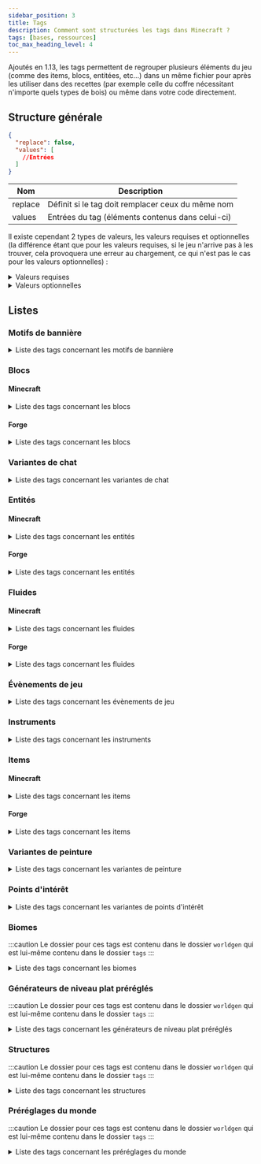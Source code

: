 ```yaml
---
sidebar_position: 3
title: Tags
description: Comment sont structurées les tags dans Minecraft ?
tags: [bases, ressources]
toc_max_heading_level: 4
---
```


Ajoutés en 1.13, les tags permettent de regrouper plusieurs éléments du jeu (comme des items, blocs, entitées, etc...) dans un même fichier pour après les utiliser dans des recettes (par exemple celle du coffre nécessitant n'importe quels types de bois) ou même dans votre code directement.

## Structure générale

```json
{
  "replace": false,
  "values": [
    //Entrées
  ]
}
```

| Nom     | Description                                       |
|---------|---------------------------------------------------|
| replace | Définit si le tag doit remplacer ceux du même nom |
| values  | Entrées du tag (éléments contenus dans celui-ci)  |

Il existe cependant 2 types de valeurs, les valeurs requises et optionnelles (la différence étant que pour les valeurs requises, si le jeu n'arrive pas à les trouver, cela provoquera une erreur au chargement, ce qui n'est pas le cas pour les valeurs optionnelles) :
<details>
  <summary>Valeurs requises</summary>

Celle-ci peuvent prendre 2 valeurs, soit un identifiant faisant référence à un élément du jeu, soit un identifiant faisant référence à un tag (précédé d'un `#`).

```json
"minecraft:diamond_block"
```

```json
"#minecraft:stone_bricks"
```
  
</details>

<details>
  <summary>Valeurs optionnelles</summary>

Celle-ci peuvent prendre 2 valeurs au niveau du champ `ìd`, soit un identifiant faisant référence à un élément du jeu, soit un identifiant faisant référence à un tag (précédé d'un `#`). Le champ `required` permet quant à lui de définir si l'entrée est requise ou non (dans le cas d'une entrée optionnelle il faudrat le définir sur `false`).

```json
{
  "id": "minecraft:diamond_block",
  "required": false
}
```

```json
{
  "id": "#minecraft:stone_bricks",
  "required": false
}
```

</details>

## Listes

### Motifs de bannière

<details>

<summary>Liste des tags concernant les motifs de bannière</summary>

| Identifiant            | Description                                                                  |
|------------------------|------------------------------------------------------------------------------|
| `pattern_item/creeper` | Liste des motifs qui peuvent être fabriqués en utilisant le motif de creeper |
| `pattern_item/flower`  | Liste des motifs qui peuvent être fabriqués en utilisant le motif de fleur   |
| `pattern_item/globe`   | Liste des motifs qui peuvent être fabriqués en utilisant le motif de globe   |
| `pattern_item/mojang`  | Liste des motifs qui peuvent être fabriqués en utilisant le motif de Mojang  |
| `pattern_item/piglin`  | Liste des motifs qui peuvent être fabriqués en utilisant le motif de Piglin  |
| `pattern_item/skull`   | Liste des motifs qui peuvent être fabriqués en utilisant le motif de crâne   |
| `no_item_required`     | Liste des motifs qui peuvent être fabriqués sans aucun item                  |

</details>

### Blocs

#### Minecraft

<details>
<summary>Liste des tags concernant les blocs</summary>

| Identifiant                                | Description                                                                                                                                                                   |
|--------------------------------------------|-------------------------------------------------------------------------------------------------------------------------------------------------------------------------------|
| `mineable/axe`                             | Liste des blocs pouvant être miné efficacement avec une hache                                                                                                                 |
| `mineable/hoe`                             | Liste des blocs pouvant être miné efficacement avec une houe                                                                                                                  |
| `mineable/pickaxe`                         | Liste des blocs pouvant être miné efficacement avec une pioche                                                                                                                |
| `mineable/shovel`                          | Liste des blocs pouvant être miné efficacement avec une pelle                                                                                                                 |
| `acacia_logs`                              | Liste des blocs qui sont des buches d'acacia                                                                                                                                  |
| `ancient_city_replaceable`                 | Liste des blocs remplaçables par les cités antiques                                                                                                                           |
| `animals_spawnable_on`                     | Liste des blocs sur lesquels les animaux peuvent apparaître                                                                                                                   |
| `anvil`                                    | Liste des blocs qui sont des enclumes                                                                                                                                         |
| `axolotls_spawnable_on`                    | Liste des blocs sur lesquels les axolotls peuvent apparaître                                                                                                                  |
| `azalea_grows_on`                          | Liste des blocs sur lesquels les arbres d'azalées peuvent pousser                                                                                                             |
| `azalea_root_replaceable`                  | Liste des blocs qui peuvent être remplacé par les racines des azalées                                                                                                         |
| `bamboo_plantable_on`                      | Liste des blocs où le bambou peut être planté                                                                                                                                 |
| `banners`                                  | Liste des blocs qui sont des bannières                                                                                                                                        |
| `base_stone_nether`                        | Liste des blocs qui peuvent être remplacés par des ressources (par exemple des minerais) de la dimension du Nether                                                            |
| `base_stone_overworld`                     | Liste des blocs qui peuvent être remplacés par des ressources (par exemple des minerais) du monde normal                                                                      |
| `beacon_base_blocks`                       | Liste des blocs qui peuvent activer une balise selon une structure prédéfinie                                                                                                 |
| `beds`                                     | Liste des blocs qui sont des lits                                                                                                                                             |
| `beehives`                                 | Liste des blocs qui sont des ruches                                                                                                                                           |
| `bee_growables`                            | Liste des blocs qui réagissent au pollen des abeilles pour pousser plus rapidement                                                                                            |
| `big_dripleaf_placeable`                   | Liste des blocs qui peuvent servir de base pour les grandes foliogoutte                                                                                                       |
| `birch_logs`                               | Liste des blocs qui sont des buches de bouleau                                                                                                                                |
| `buttons`                                  | Liste des blocs qui sont des boutons                                                                                                                                          |
| `campfires`                                | Liste des blocs qui sont des feux de camp                                                                                                                                     |
| `candles`                                  | Liste des blocs qui sont des bougies                                                                                                                                          |
| `candle_cakes`                             | Liste des blocs qui sont des gâteaux avec une bougie                                                                                                                          |
| `cauldrons`                                | Liste des blocs qui sont des chaudrons                                                                                                                                        |
| `cave_vines`                               | Liste des blocs qui sont des lianes des cavernes                                                                                                                              |
| `climbable`                                | Liste des blocs qui sont escaladables                                                                                                                                         |
| `coal_ores`                                | Liste des blocs qui sont des minerais de charbon                                                                                                                              |
| `completes_find_tree_tutorial`             | Liste des blocs qui, quand ils sont cassés, permettent de compléter le tutoriel `find_tree`                                                                                   |
| `convertable_to_mud`                       | Liste des blocs qui peuvent être convertis en boue                                                                                                                            |
| `copper_ores`                              | Liste des blocs qui sont des minerais de cuivre                                                                                                                               |
| `corals`                                   | Liste des blocs qui sont des coraux (en général)                                                                                                                              |
| `coral_blocks`                             | Liste des blocs qui sont des coraux (blocs)                                                                                                                                   |
| `coral_plants`                             | Liste des blocs qui sont des coraux (plantes)                                                                                                                                 |
| `crimson_stems`                            | Liste des blocs qui sont des tiges carmins                                                                                                                                    |
| `crops`                                    | Liste des blocs qui sont des cultures                                                                                                                                         |
| `crystal_sound_blocks`                     | Liste des blocs qui émettent le son "amethyst block chime" de manière répétée pendant un court laps de temps après avoir été piétinés  ( le volume diminuant progressivement) |
| `dampens_vibrations`                       | Liste des blocs absorbant les vibrations qui le touchent                                                                                                                      |
| `dark_oak_logs`                            | Liste des blocs qui sont des buches de bois sombre                                                                                                                            |
| `dead_bush_may_place_on`                   | Liste des blocs sur lesquelles les arbustes morts peuvent pousser                                                                                                             |
| `deepslate_ore_replaceables`               | Liste des blocs pouvant être remplacés par des minerais des profondeurs                                                                                                       |
| `diamond_ores`                             | Liste des blocs qui sont des minerais de diamant                                                                                                                              |
| `dirt`                                     | Liste des blocs qui sont de la terre                                                                                                                                          |
| `doors`                                    | Liste des blocs qui sont des portes                                                                                                                                           |
| `dragon_immune`                            | Liste des blocs qui sont immunisés contre le dragon                                                                                                                           |
| `dragon_transparent`                       | Liste des blocs qui peuvent être traversés par le dragon sans les détruire                                                                                                    |
| `dripstone_replaceable_blocks`             | Liste des blocs pouvant être remplacés par des blocs de spéléothème                                                                                                           |
| `emerald_ores`                             | Liste des blocs qui sont des minerais d'émeraude                                                                                                                              |
| `enderman_holdable`                        | Liste des blocs pouvant être récupérés par des enderman                                                                                                                       |
| `fall_damage_resetting`                    | Liste des blocs qui réinitialisent les dégâts de chute d'un joueur                                                                                                            |
| `features_cannot_replace`                  | Liste des blocs ne peuvent pas être remplacés par des éléments générés                                                                                                        |
| `fences`                                   | Liste des blocs qui sont des barrières                                                                                                                                        |
| `fence_gates`                              | Liste des blocs qui sont des portillons                                                                                                                                       |
| `fire`                                     | Liste des blocs qui sont du feu                                                                                                                                               |
| `flowers`                                  | Liste des blocs qui sont des fleurs                                                                                                                                           |
| `flower_pots`                              | Liste des blocs qui sont des fleurs dans des pots                                                                                                                             |
| `foxes_spawnable_on`                       | Liste des blocs sur lesquels les loups peuvent apparaître                                                                                                                     |
| `frogs_spawnable_on`                       | Liste des blocs sur lesquels les grenouilles peuvent apparaître                                                                                                               |
| `frog_prefer_jump_to`                      | Liste des blocs sur lesquels les grenouilles préfèrent sauter                                                                                                                 |
| `geode_invalid_blocks`                     | Liste des blocs qui empêchent les géodes de se générer                                                                                                                        |
| `goats_spawnable_on`                       | Liste des blocs sur lesquels les chèvres peuvent apparaître                                                                                                                   |
| `gold_ores`                                | Liste des blocs qui sont des minerais d'or                                                                                                                                    |
| `guarded_by_piglins`                       | Liste des blocs qui rendent hostile les Piglin's quand ils sont cassés ou ouvert (pour ceux le pouvant)                                                                       |
| `hoglin_repellents`                        | Liste des blocs qui font fuir les hoglin's                                                                                                                                    |
| `ice`                                      | Liste des blocs qui sont de la glace                                                                                                                                          |
| `impermeable`                              | Liste des blocs qui ne laissent pas passer les fluides ou le miel                                                                                                             |
| `infiniburn_end`                           | Liste des blocs qui peuvent rester en feu éternellement dans la dimension de l'Ender                                                                                          |
| `infiniburn_nether`                        | Liste des blocs qui peuvent rester en feu éternellement dans la dimension du Nether                                                                                           |
| `infiniburn_overworld`                     | Liste des blocs qui peuvent rester en feu éternellement dans le monde normal                                                                                                  |
| `inside_step_sound_blocks`                 | Liste des blocs jouant le son de pas quand une entité marche à l'intérieur                                                                                                    |
| `iron_ores`                                | Liste des blocs qui sont des minerais de fer                                                                                                                                  |
| `jungle_logs`                              | Liste des blocs qui sont des buches de bois de la jungle                                                                                                                      |
| `lapis_ores`                               | Liste des blocs qui sont des minerais de lapis lazuli                                                                                                                         |
| `lava_pool_stone_cannot_replace`           | Liste des blocs qui ne peuvent pas être remplacé par la génération d'un lac de lave                                                                                           |
| `leaves`                                   | Liste des blocs qui sont des feuilles                                                                                                                                         |
| `logs`                                     | Liste des blocs qui sont des buches                                                                                                                                           |
| `logs_that_burn`                           | Liste des blocs de buche qui sont inflammables                                                                                                                                |
| `lush_ground_replaceable`                  | Liste des blocs qui seront remplacés par de la terre racineuse                                                                                                                |
| `mangrove_logs`                            | Liste des blocs qui sont des buches en palétuvier                                                                                                                             |
| `mangrove_logs_can_grow_through`           | Liste des blocs qui peuvent être traversés par le tronc d'un palétuvier quand il pousse                                                                                       |
| `mangrove_roots_can_grow_through`          | Liste des blocs qui peuvent être traversés par les racines d'un palétuvier quand il pousse                                                                                    |
| `mooshrooms_spawnable_on`                  | Liste des blocs sur lesquels les vaches champignon peuvent apparaître                                                                                                         |
| `moss_replaceable`                         | Liste des blocs qui peuvent être remplacés par des blocs de mousse lorsque de la poudre d'os a été appliquée à un bloc de mousse voisin                                       |
| `mushroom_grow_block`                      | Liste des blocs sur lesquels les champignons peuvent être placés ou se propager                                                                                               |
| `needs_diamond_tool`                       | Liste des blocs nécessitant un outil en diamant pour être récolté                                                                                                             |
| `needs_iron_tool`                          | Liste des blocs nécessitant un outil en fer pour être récolté                                                                                                                 |
| `needs_stone_tool`                         | Liste des blocs nécessitant un outil en pierre pour être récolté                                                                                                              |
| `nether_carver_replaceables`               | Liste des blocs qui peuvent être détruit par le générateur de monde pour y creuser des grottes dans le Nether                                                                 |
| `non_flammable_wood`                       | Liste des blocs de bois qui sont inflammables                                                                                                                                 |
| `nylium`                                   | Liste des blocs qui sont des blocs de nylium                                                                                                                                  |
| `oak_logs`                                 | Liste des blocs qui sont des buches de bois de chêne                                                                                                                          |
| `occludes_vibration_signals`               | Liste des blocs qui empêchent les capteurs sculk d'entendre les vibrations si le bloc se trouve entre le capteur et la vibration                                              |
| `overworld_carver_replaceables`            | Liste des blocs qui peuvent être détruit par le générateur de monde pour y creuser des grottes dans le monde normal                                                           |
| `overworld_natural_logs`                   | Liste des blocs de tronc d'arbre naturellement présent dans le monde normal                                                                                                   |
| `parrots_spawnable_on`                     | Liste des blocs sur lesquels les perroquets peuvent apparaître                                                                                                                |
| `piglin_repellents`                        | Liste des blocs qui font fuir les piglin's                                                                                                                                    |
| `planks`                                   | Liste des blocs qui sont des planches                                                                                                                                         |
| `polar_bears_spawnable_on_in_frozen_ocean` | Liste des blocs sur lesquels les ours polaires peuvent apparaître dans des biomes d'océan gelé                                                                                |
| `portals`                                  | Liste des blocs qui sont des portails                                                                                                                                         |
| `pressure_plates`                          | Liste des blocs qui sont des plaques de pression                                                                                                                              |
| `prevent_mob_spawning_inside`              | Liste des blocs empêchent les monstres d'apparaître à l'intérieur de ceux-ci                                                                                                  |
| `rabbits_spawnable_on`                     | Liste des blocs sur lesquels les lapins peuvent apparaître                                                                                                                    |
| `rails`                                    | Liste des blocs qui sont des rails                                                                                                                                            |
| `redstone_ores`                            | Liste des blocs qui sont des minerais de redstone                                                                                                                             |
| `replaceable_plants`                       | Liste des plantes qui peuvent être remplacées pendant la génération d'un élément                                                                                              |
| `sand`                                     | Liste des blocs qui sont du sable                                                                                                                                             |
| `saplings`                                 | Liste des blocs qui sont des pousses d'arbre                                                                                                                                  |
| `sculk_replaceable`                        | Liste des blocs qui peuvent être remplacé par des blocs de la familles des sculks lors de la génération du sculls                                                             |
| `sculk_replaceable_world_gen`              | Liste des blocs qui peuvent être remplacé par des blocs de la familles des sculks lors de la génération du sculls par le générateur de monde                                  |
| `shulker_boxes`                            | Liste des blocs qui sont des boites de shulker                                                                                                                                |
| `signs`                                    | Liste des blocs qui sont des panneaux                                                                                                                                         |
| `slabs`                                    | Liste des blocs qui sont des dalles                                                                                                                                           |
| `small_dripleaf_placeable`                 | Liste des blocs sur lesquels il est possible de placer les petites foliogoutes                                                                                                |
| `small_flowers`                            | Liste des blocs qui sont des petites fleurs                                                                                                                                   |
| `snaps_goat_horn`                          | Liste des blocs qui cassent une corne aux chèvres quand elles chargent dedans                                                                                                 |
| `snow`                                     | Liste des blocs qui sont de la neige                                                                                                                                          |
| `snow_layer_cannot_survive_on`             | Liste des blocs sur lesquels les couches de neige ne peuvent pas survivre                                                                                                     |
| `snow_layer_can_survive_on`                | Liste des blocs sur lesquels les couches de neige peuvent survivre                                                                                                            |
| `soul_fire_base_blocks`                    | Liste des blocs qui peuvent supporter le feu des âmes                                                                                                                         |
| `soul_speed_blocks`                        | Liste des blocs qui donnent un effet de vitesse si jamais un joueur se situe sur l'un d'entre eux avec des bottes ayant l'enchantement _Agilité des âmes_                     |
| `spruce_logs`                              | Liste des blocs qui sont des buches de bois de sapin                                                                                                                          |
| `stairs`                                   | Liste des blocs qui sont des escaliers                                                                                                                                        |
| `standing_signs`                           | Liste des blocs qui sont des panneaux qui sont sur pied                                                                                                                       |
| `stone_bricks`                             | Liste des blocs qui sont des pierres taillées                                                                                                                                 |
| `stone_ore_replaceables`                   | Liste des blocs pouvant être remplacés par des minerais                                                                                                                       |
| `stone_pressure_plates`                    | Liste des blocs qui sont des plaques de pression en pierre                                                                                                                    |
| `strider_warm_blocks`                      | Liste des blocs qui ne font pas trembler un strider si jamais il se retrouve dessus                                                                                           |
| `tall_flowers`                             | Liste des blocs qui sont des fleurs hautes                                                                                                                                    |
| `terracotta`                               | Liste des blocs qui sont de la terre cuite                                                                                                                                    |
| `trapdoors`                                | Liste des blocs qui sont des trappes                                                                                                                                          |
| `underwater_bonemeals`                     | Liste des plantes aquatiques qui poussent dans le fond des océans                                                                                                             |
| `unstable_bottom_center`                   | Liste des blocs qui ne peuvent pas supporter les lanternes et les cloches sur leur face inférieure                                                                            |
| `valid_spawn`                              | Liste des blocs qui sont valides pour l'apparition d'un joueur                                                                                                                |
| `walls`                                    | Liste des blocs qui sont des murets                                                                                                                                           |
| `wall_corals`                              | Liste des blocs qui sont des coraux muraux                                                                                                                                    |
| `wall_post_override`                       | Liste des blocs qui transforment les murs en piliers, même s'ils ne sont pas solides                                                                                          |
| `wall_signs`                               | Liste des blocs qui sont des panneaux accrochés au mur                                                                                                                        |
| `warped_stems`                             | Liste des blocs qui sont des tiges biscornues                                                                                                                                 |
| `wart_blocks`                              | Liste des blocs qui sont des blocs de verrue                                                                                                                                  |
| `wither_immune`                            | Liste des blocs qui sont immunisés contre les explosions du Wither                                                                                                            |
| `wither_summon_base_blocks`                | Liste des blocs utilisables pour faire apparaître le Wither                                                                                                                   |
| `wolves_spawnable_on`                      | Liste des blocs sur lesquels les loups peuvent apparaître                                                                                                                     |
| `wooden_buttons`                           | Liste des blocs qui sont des boutons en bois                                                                                                                                  |
| `wooden_doors`                             | Liste des blocs qui sont des portes en bois                                                                                                                                   |
| `wooden_fences`                            | Liste des blocs qui sont des barrières en bois                                                                                                                                |
| `wooden_pressure_plates`                   | Liste des blocs qui sont des plaques de pression en bois                                                                                                                      |
| `wooden_slabs`                             | Liste des blocs qui sont des dalles en bois                                                                                                                                   |
| `wooden_stairs`                            | Liste des blocs qui sont des escaliers en bois                                                                                                                                |
| `wooden_trapdoors`                         | Liste des blocs qui sont des trappes en bois                                                                                                                                  |
| `wool`                                     | Liste des blocs qui sont des laines                                                                                                                                           |
| `wool_carpets`                             | Liste des blocs qui sont des tapis de laine                                                                                                                                   |

</details>

#### Forge

<details>

<summary>Liste des tags concernant les blocs</summary>

| Identifiant                               | Description                                                                                                            |
|-------------------------------------------|------------------------------------------------------------------------------------------------------------------------|
| `barrels/wooden`                          | Liste des blocs qui sont des barils en bois                                                                            |
| `chests/ender`                            | Liste des blocs qui sont des coffres de l'Ender                                                                        |
| `chests/trapped`                          | Liste des blocs qui sont des coffres piégés                                                                            |
| `chests/wooden`                           | Liste des blocs qui sont des coffres en bois                                                                           |
| `cobblestone/deepslate`                   | Liste des blocs qui sont des pierres des abîmes                                                                        |
| `cobblestone/infested`                    | Liste des blocs qui sont des pierres infestées                                                                         |
| `cobblestone/mossy`                       | Liste des blocs qui sont des pierres moussues                                                                          |
| `cobblestone/normal`                      | Liste des blocs qui sont des pierres normales                                                                          |
| `fence_gates/wooden`                      | Liste des blocs qui sont des portillons en bois                                                                        |
| `fences/nether_brick`                     | Liste des blocs qui sont des barrières en briques du Nether                                                            |
| `fences/wooden`                           | Liste des blocs qui sont des barrières en bois                                                                         |
| `glass/black`                             | Liste des blocs qui sont du verre noir                                                                                 |
| `glass/blue`                              | Liste des blocs qui sont du verre bleu                                                                                 |
| `glass/brown`                             | Liste des blocs qui sont du verre marron                                                                               |
| `glass/colorless`                         | Liste des blocs qui sont du verre non coloré                                                                           |
| `glass/cyan`                              | Liste des blocs qui sont du verre cyan                                                                                 |
| `glass/gray`                              | Liste des blocs qui sont du verre gris                                                                                 |
| `glass/green`                             | Liste des blocs qui sont du verre vert                                                                                 |
| `glass/light_blue`                        | Liste des blocs qui sont du verre bleu clair                                                                           |
| `glass/light_gray`                        | Liste des blocs qui sont du verre gris clair                                                                           |
| `glass/lime`                              | Liste des blocs qui sont du verre vert clair                                                                           |
| `glass/magenta`                           | Liste des blocs qui sont du verre magenta                                                                              |
| `glass/orange`                            | Liste des blocs qui sont du verre orange                                                                               |
| `glass/pink`                              | Liste des blocs qui sont du verre rose                                                                                 |
| `glass/purple`                            | Liste des blocs qui sont du verre violet                                                                               |
| `glass/red`                               | Liste des blocs qui sont du verre rouge                                                                                |
| `glass/silica`                            | Liste de tous les blocs de verre (colorés ou non)                                                                      |
| `glass/tinted`                            | Liste des blocs qui sont du verre tinté                                                                                |
| `glass/white`                             | Liste des blocs qui sont du verre blanc                                                                                |
| `glass/yellow`                            | Liste des blocs qui sont du verre jaune                                                                                |
| `glass_panes/black`                       | Liste des blocs qui sont des vitres noires                                                                             |
| `glass_panes/blue`                        | Liste des blocs qui sont des vitres bleues                                                                             |
| `glass_panes/brown`                       | Liste des blocs qui sont des vitres marron                                                                             |
| `glass_panes/colorless`                   | Liste des blocs qui sont des vitres non colorées                                                                       |
| `glass_panes/cyan`                        | Liste des blocs qui sont des vitres cyan                                                                               |
| `glass_panes/gray`                        | Liste des blocs qui sont des vitres grises                                                                             |
| `glass_panes/green`                       | Liste des blocs qui sont des vitres vertes                                                                             |
| `glass_panes/light_blue`                  | Liste des blocs qui sont des vitres bleu clair                                                                         |
| `glass_panes/light_gray`                  | Liste des blocs qui sont des vitres gris clair                                                                         |
| `glass_panes/lime`                        | Liste des blocs qui sont des vitres vert clair                                                                         |
| `glass_panes/magenta`                     | Liste des blocs qui sont des vitres magenta                                                                            |
| `glass_panes/orange`                      | Liste des blocs qui sont des vitres oranges                                                                            |
| `glass_panes/pink`                        | Liste des blocs qui sont des vitres roses                                                                              |
| `glass_panes/purple`                      | Liste des blocs qui sont des vitres violettes                                                                          |
| `glass_panes/red`                         | Liste des blocs qui sont des vitres rouges                                                                             |
| `glass_panes/white`                       | Liste des blocs qui sont des vitres blanches                                                                           |
| `glass_panes/yellow`                      | Liste des blocs qui sont des vitres jaunes                                                                             |
| `ore_bearing_ground/deepslate`            | Liste des blocs qui sont remplacés par des minerais des profondeurs pendant, la génération                             |
| `ore_bearing_ground/netherrack`           | Liste des blocs qui sont remplacés par des minerais du Nether pendant, la génération                                   |
| `ore_bearing_ground/stone`                | Liste des blocs qui sont remplacés par des minerais de la surface, pendant la génération                               |
| `ore_rates/dense`                         | Liste des blocs qui sont des minerais qui, en moyenne, permettent d'obtenir plus d'une ressource du matériau donné     |
| `ore_rates/singular`                      | Liste des blocs qui sont des minerais qui, en moyenne, permettent d'obtenir en moyenne une ressource du matériau donné |
| `ore_rates/sparse`                        | Liste des blocs qui sont des minerais qui, en moyenne, permettent d'obtenir moins d'une ressource du matériau donné    |
| `ore/coal`                                | Liste des blocs qui sont des minerais de charbon                                                                       |
| `ore/copper`                              | Liste des blocs qui sont des minerais de cuivre                                                                        |
| `ore/diamond`                             | Liste des blocs qui sont des minerais de diamant                                                                       |
| `ore/emerald`                             | Liste des blocs qui sont des minerais d'émeraude                                                                       |
| `ore/gold`                                | Liste des blocs qui sont des minerais d'or                                                                             |
| `ore/iron`                                | Liste des blocs qui sont des minerais de fer                                                                           |
| `ore/lapis`                               | Liste des blocs qui sont des minerais de lapis lazuli                                                                  |
| `ore/netherite_scrap`                     | Liste des blocs qui sont des minerais de fragments de Netherite                                                        |
| `ore/quartz`                              | Liste des blocs qui sont des minerais de quartz                                                                        |
| `ore/redstone`                            | Liste des blocs qui sont des minerais de redstone                                                                      |
| `ores_in_ground/deepslate`                | Liste des blocs qui sont des minerais des profondeurs                                                                  |
| `ores_in_ground/netherrack`               | Liste des blocs qui sont des minerais du Nether                                                                        |
| `ores_in_ground/stone`                    | Liste des blocs qui sont des minerais de la surface                                                                    |
| `sand/colorless`                          | Liste des blocs qui sont du sable non coloré                                                                           |
| `sand/red`                                | Liste des blocs qui sont du sable rouge                                                                                |
| `storage_blocks/amethyst`                 | Liste des blocs qui sont des blocs de stockage pour l'améthyste                                                        |
| `storage_blocks/coal`                     | Liste des blocs qui sont des blocs de stockage pour le charbon                                                         |
| `storage_blocks/copper`                   | Liste des blocs qui sont des blocs de stockage pour le cuivre                                                          |
| `storage_blocks/diamond`                  | Liste des blocs qui sont des blocs de stockage pour le diamant                                                         |
| `storage_blocks/emerald`                  | Liste des blocs qui sont des blocs de stockage pour l'émeraude                                                         |
| `storage_blocks/gold`                     | Liste des blocs qui sont des blocs de stockage pour l'or                                                               |
| `storage_blocks/iron`                     | Liste des blocs qui sont des blocs de stockage pour le fer                                                             |
| `storage_blocks/lapis`                    | Liste des blocs qui sont des blocs de stockage pour le lapis lazuli                                                    |
| `storage_blocks/netherite`                | Liste des blocs qui sont des blocs de stockage pour la netherite                                                       |
| `storage_blocks/quartz`                   | Liste des blocs qui sont des blocs de stockage pour le quartz                                                          |
| `storage_blocks/raw_copper`               | Liste des blocs qui sont des blocs de stockage pour le cuivre brut                                                     |
| `storage_blocks/raw_gold`                 | Liste des blocs qui sont des blocs de stockage pour l'or brut                                                          |
| `storage_blocks/raw_iron`                 | Liste des blocs qui sont des blocs de stockage pour le fer brut                                                        |
| `storage_blocks/redstone`                 | Liste des blocs qui sont des blocs de stockage pour la redstone                                                        |
| `barrels`                                 | Liste des blocs qui sont des barils                                                                                    |
| `bookshelves`                             | Liste des blocs qui sont des bibliothèques                                                                             |
| `chests`                                  | Liste des blocs qui sont des coffres                                                                                   |
| `cobblestone`                             | Liste des blocs qui sont des pierres                                                                                   |
| `end_stones`                              | Liste des blocs qui sont des roches de l'End                                                                           |
| `enderman_place_on_blacklist`             | Liste des blocs où les Enderman ne peuvent placer de blocs                                                             |
| `fence_gates`                             | Liste des blocs qui sont des portillons                                                                                |
| `fences`                                  | Liste des blocs qui sont des barrières                                                                                 |
| `glass`                                   | Liste des blocs qui sont du verre                                                                                      |
| `glass_panes`                             | Liste des blocs qui sont des vitres                                                                                    |
| `gravel`                                  | Liste des blocs qui sont du gravier                                                                                    |
| `netherrack`                              | Liste des blocs qui sont de la roche du Nether                                                                         |
| `obsidian`                                | Liste des blocs qui sont de l'obsidienne                                                                               |
| `ores`                                    | Liste des blocs qui sont des minerais                                                                                  |
| `sand`                                    | Liste des blocs qui sont du sable                                                                                      |
| `sandstone`                               | Liste des blocs qui sont du grès                                                                                       |
| `stained_glass`                           | Liste des blocs qui sont du verre teinté                                                                               |
| `stained_glass_panes`                     | Liste des blocs qui sont des vitres teintées                                                                           |
| `stone`                                   | Liste des blocs qui sont de la roche                                                                                   |
| `storage_blocks`                          | Liste des blocs qui sont des blocs de stockage                                                                         |

</details>

### Variantes de chat

<details>

<summary>Liste des tags concernant les variantes de chat</summary>

| Identifiant        | Description                                                     |
|--------------------|-----------------------------------------------------------------|
| `default_spawns`   | Liste des variantes de chat pouvant apparaitre naturellement    |
| `full_moon_spawns` | Liste des variantes de chat pouvant apparaitre à la pleine lune |

</details>

### Entités

#### Minecraft

<details>

<summary>Liste des tags concernant les entités</summary>

| Identifiant                  | Description                                                                                              |
|------------------------------|----------------------------------------------------------------------------------------------------------|
| `arrows`                     | Liste de toutes les flèches (entités)                                                                    |
| `axolotl_always_hostiles`    | Liste des entités contre lesquels les axolotls sont toujours hostiles                                    |
| `axolotl_hunt_targets`       | Liste des entités que les axolotls attaquent                                                             |
| `beehive_inhabitors`         | Liste des entités qui habitent dans une ruche                                                            |
| `freeze_hurts_extra_types`   | Liste des entités qui sont plus sensible au froid et subissent donc des points de dégâts supplémentaires |
| `freeze_immune_entity_types` | Liste des entités qui ne gèlent pas dans la poudreuse                                                    |
| `frog_food`                  | Liste des entités qui peuvent être mangées par les grenouilles                                           |
| `impact_projectiles`         | Liste des entités qui sont des projectiles                                                               |
| `powder_snow_walkable_mobs`  | Liste des entités qui peuvent marcher sur la poudreuse sans s'enfoncer dedans                            |
| `raiders`                    | Liste des entités qui composent les raids contre les villages                                            |
| `skeletons`                  | Liste de tous les types de squelette                                                                     |

</details>

#### Forge

<details>

<summary>Liste des tags concernant les entités</summary>

| Identifiant | Description                     |
|-------------|---------------------------------|
| `bosses`    | Liste de tous les "boss" du jeu |

</details>

### Fluides

#### Minecraft

<details>

<summary>Liste des tags concernant les fluides</summary>

| Identifiant | Description                           |
|-------------|---------------------------------------|
| `lava`      | Liste des fluides qui sont de la lave |
| `water`     | Liste des fluides qui sont de l'eau   |

</details>

#### Forge

<details>

<summary>Liste des tags concernant les fluides</summary>

| Identifiant | Description                        |
|-------------|------------------------------------|
| `milk`      | Liste des fluides qui sont du lait |

</details>

### Évènements de jeu

<details>

<summary>Liste des tags concernant les évènements de jeu</summary>

| Identifiant                  | Description                                                                                       |
|------------------------------|---------------------------------------------------------------------------------------------------|
| `allay_can_listen`           | Liste des évènements pouvant être écoutés par les allay's                                         |
| `ignore_vibrations_sneaking` | Liste des évènements considérés comme des vibrations, qui peuvent être masqués en s'accroupissant |
| `shrieker_can_listen`        | Liste des évènements pouvant être écoutés par les _shrieker_'s                                    |
| `vibrations`                 | Liste des évènements considérés comme des vibrations                                              |
| `warden_can_listen`          | Liste des évènements pouvant être écoutés par les warden's                                        |

</details>

### Instruments

<details>

<summary>Liste des tags concernant les instruments</summary>

| Identifiant            | Description                                                                   |
|------------------------|-------------------------------------------------------------------------------|
| `goat_horns`           | Liste des instruments des cornes de chèvres lâchées par des chèvres           |
| `regular_goat_horns`   | Liste des instruments des cornes de chèvres lâchées par des chèvres normales  |
| `screaming_goat_horns` | Liste des instruments des cornes de chèvres lâchées par des chèvres hurlantes |

</details>

### Items

#### Minecraft

<details>

<summary>Liste des tags concernant les items</summary>

| Identifiant                    | Description                                                                                      |
|--------------------------------|--------------------------------------------------------------------------------------------------|
| `acacia_logs`                  | Liste de toutes les types de buche en acajou                                                     |
| `anvil`                        | Liste de tous les types d'enclumes                                                               |
| `arrows`                       | Liste de tous les types de flèche                                                                |
| `axolotl_tempt_items`          | Liste des items permettant d'attirer des axolotl                                                 |
| `banners`                      | Liste de toutes les bannières avec leurs couleurs respective                                     |
| `beacon_payment_items`         | Liste des items pouvant être utilisés pour l'activation d'une balise                             |
| `beds`                         | Liste de tous les types de lits                                                                  |
| `birch_logs`                   | Liste de tous les types de troncs en bouleau                                                     |
| `boats`                        | Liste de tous les types de bateaux                                                               |
| `buttons`                      | Liste de tous les types de boutons                                                               |
| `candles`                      | Liste de tous les types de bougies                                                               |
| `chest_boats`                  | Liste de tous les types de bateaux avec coffre                                                   |
| `cluster_max_harvestables`     | Liste des outils permettant de récolter efficacement de l'améthyste                              |
| `coals`                        | Liste de tous les types de charbon                                                               |
| `coal_ores`                    | Liste des minerais de charbon                                                                    |
| `compasses`                    | Liste de tous les types de boussoles                                                             |
| `completes_find_tree_tutorial` | Liste des types de blocs permettant de completer le tutoriel `find_tree`                         |
| `copper_ores`                  | Liste des minerais de cuivre                                                                     |
| `creeper_drop_music_discs`     | Liste de tous les disques pouvant être _dropés_ par un creeper quand il est tué par un squelette |
| `crimson_stems`                | Liste de tous les types de troncs carmins                                                        |
| `dampens_vibrations`           | Liste de tous les types de blocs absorbant les vibrations qui le touchent                        |
| `dark_oak_logs`                | Liste de tous les types de troncs en chêne noir                                                  |
| `diamond_ores`                 | Liste des minerais de diamant                                                                    |
| `dirt`                         | Liste de tous les types de terre                                                                 |
| `doors`                        | Liste de tous les types de porte                                                                 |
| `emerald_ores`                 | Liste des minerais d'émeraude                                                                    |
| `fences`                       | Liste de tous les types de barrière                                                              |
| `fishes`                       | Liste de tous les types de poissons                                                              |
| `flowers`                      | Liste de tous les types de fleurs                                                                |
| `fox_food`                     | Liste des items que le renard peut manger                                                        |
| `freeze_immune_wearables`      | Liste de tous les item pouvant être portés qui immunisent contre le froid                        |
| `gold_ores`                    | Liste des minerais d'or                                                                          |
| `ignored_by_piglin_babies`     | Liste des items ignorés par les bébés piglins                                                    |
| `iron_ores`                    | Liste des minerais de fer                                                                        |
| `jungle_logs`                  | Liste de tous les types de troncs en acajou                                                      |
| `lapis_ores`                   | Liste des minerais de lapis lazuli                                                               |
| `leaves`                       | Liste de tous les types de feuilles                                                              |
| `lectern_books`                | Liste de tous les types de livres pouvant être posés sur un pupitre de lecture                   |
| `logs`                         | Liste de tous les types de troncs (avec ou sans écorse, etc...)                                  |
| `logs_that_burn`               | Liste des tous les types de troncs combustibles                                                  |
| `mangrove_logs`                | Liste des tous les types de troncs en palétuvier                                                 |
| `music_discs`                  | Liste de tous les disques de musique                                                             |
| `non_flammable_wood`           | Liste des tous les types de bois non combustibles                                                |
| `oak_logs`                     | Liste de tous les types de troncs en chêne                                                       |
| `overworld_natural_logs`       | Liste de tous les types de troncs naturellement présent dans le monde normal                     |
| `piglin_food`                  | Liste des items que mangent les piglins                                                          |
| `piglin_loved`                 | Liste des items que les Piglins accepte pour faire un échange                                    |
| `piglin_repellents`            | Liste des items qui repoussent les piglins                                                       |
| `planks`                       | Liste de tous les types de planches                                                              |
| `rails`                        | Liste de tous les types de rails                                                                 |
| `redstone_ores`                | Liste des minerais de redstone                                                                   |
| `sand`                         | Liste de tous les types de sables                                                                |
| `saplings`                     | Liste de tous les types de pousses d'arbre                                                       |
| `signs`                        | Liste de tous les types de panneaux                                                              |
| `slabs`                        | Liste de tous les types de dalles                                                                |
| `small_flowers`                | Liste de tous les types de _petites_ fleurs                                                      |
| `soul_fire_base_blocks`        | Liste des items produisant du feu bleu                                                           |
| `spruce_logs`                  | Liste de tous les types de troncs en sapin                                                       |
| `stairs`                       | Liste de tous les types d'escaliers                                                              |
| `stone_bricks`                 | Liste de tous les types de pierres taillées                                                      |
| `stone_crafting_materials`     | Liste des items permettant de crafter les objets à base de pierre                                |
| `stone_tool_materials`         | Liste des items permettant de crafter les outils et armes en roche                               |
| `tall_flowers`                 | Liste de tous les types de fleurs haute                                                          |
| `terracotta`                   | Liste de tous les types de terres cuites                                                         |
| `trapdoors`                    | Liste de tous les types de trappes                                                               |
| `walls`                        | Liste de tous les types de murets                                                                |
| `warped_stems`                 | Liste de tous les types de troncs biscornus                                                      |
| `wart_blocks`                  | Liste de tous les types de blocs de verrues                                                      |
| `wooden_buttons`               | Liste de tous les types de boutons en bois                                                       |
| `wooden_doors`                 | Liste de tous les types de portes en bois                                                        |
| `wooden_fences`                | Liste de tous les types de barrières en bois                                                     |
| `wooden_pressure_plates`       | Liste de tous les types de plaques de pression en bois                                           |
| `wooden_slabs`                 | Liste de tous les types de dalles en bois                                                        |
| `wooden_stairs`                | Liste de tous les types d'escaliers en bois                                                      |
| `wooden_trapdoors`             | Liste de tous les types de trappes en bois                                                       |
| `wool`                         | Liste de tous les types de laines                                                                |
| `wool_carpets`                 | Liste de tous les types de tapis en laine                                                        |

</details>

#### Forge

<details>

<summary>Liste des tags concernant les items</summary>

| Identifiant             | Description                                       |
|-------------------------|---------------------------------------------------|
| `armors/boots`          | Liste de tous les types de bottes                 |
| `armors/chestplates`    | Liste de tous les types de plastrons              |
| `armors/helmets`        | Liste de tous les types de casques                |
| `armors/leggings`       | Liste de tous les types de jambières              |
| `barrels/wooden`        | Liste de tous les types de barils en bois         |
| `chests/ender`          | Liste de tous les types de coffres de l'End       |
| `chests/trapped`        | Liste de tous les types de coffres en bois piégés |
| `chests/wooden`         | Liste de tous les types de coffres en bois        |
| `cobblestone/deepslate` | Liste de tous les types de pierres des abîmes     |
| `cobblestone/infested`  | Liste de tous les types de pierres infestées      |
| `cobblestone/mossy`     | Liste de tous les types de pierres moussues       |
| `cobblestone/normal`    | Liste de tous les types de pierres normales       |
| `crops/beetroot`        | Liste de tous les types de betteraves             |
| `crops/carrot`          | Liste de tous les types de carottes               |
| `crops/nether_wart`     | Liste de tous les types de verrues du Nether      |
| `crops/potato`          | Liste de tous les types de pommes de terre        |
| `crops/wheat`           | Liste de tous les types de blés                   |
| `dusts/glowstone`       | Liste de tous les types de poudres lumineuses     |
| `dusts/prismarine`      | Liste de tous les types d'éclats de prismarine    |
| `dusts/redstone`        | Liste de tous les types de poudres de redstone    |
| `dyes/black`            | Liste de tous les types de colorants noirs        |
| `dyes/blue`             | Liste de tous les types de colorants bleus        |
| `dyes/brown`            | Liste de tous les types de colorants marrons      |
| `dyes/cyan`             | Liste de tous les types de colorants cyan         |
| `dyes/gray`             | Liste de tous les types de colorants gris         |
| `dyes/green`            | Liste de tous les types de colorants verts        |
| `dyes/light_blue`       | Liste de tous les types de colorants bleu clair   |
| `dyes/light_gray`       | Liste de tous les types de colorants gris clair   |
| `dyes/lime`             | Liste de tous les types de colorants vert clair   |
| `dyes/magenta`          | Liste de tous les types de colorants magentas     |
| `dyes/orange`           | Liste de tous les types de colorants oranges      |
| `dyes/pink`             | Liste de tous les types de colorants roses        |
| `dyes/purple`           | Liste de tous les types de colorants violets      |
| `dyes/red`              | Liste de tous les types de colorants rouges       |
| `dyes/white`            | Liste de tous les types de colorants blancs       |
| `dyes/yellow`           | Liste de tous les types de colorants jaunes       |

</details>

### Variantes de peinture

<details>

<summary>Liste des tags concernant les variantes de peinture</summary>

| Identifiant | Description                                              |
|-------------|----------------------------------------------------------|
| `placeable` | Liste des variantes de peinture plaçables en mode survie |

</details>

### Points d'intérêt

<details>

<summary>Liste des tags concernant les variantes de points d'intérêt</summary>

| Identifiant           | Description                                              |
|-----------------------|----------------------------------------------------------|
| `acquirable_job_site` | Liste des points d'intérêt recherchés par les villageois |
| `bee_home`            | Liste des points d'intérêt ciblés par les abeilles       |
| `village`             | Liste des points d'intérêt qui font partie d'un village  |

</details>

### Biomes

:::caution
Le dossier pour ces tags est contenu dans le dossier `worldgen` qui est lui-même contenu dans le dossier `tags`
:::

<details>

<summary>Liste des tags concernant les biomes</summary>

| Identifiant                                 | Description                                                                                                          |
|---------------------------------------------|----------------------------------------------------------------------------------------------------------------------|
| `has_structure\ancient_city`                | Liste des biomes pouvant contenir des cités antiques                                                                 |
| `has_structure\bastion_remnant`             | Liste des biomes pouvant contenir des ruines de bastion                                                              |
| `has_structure\buried_treasure`             | Liste des biomes pouvant contenir des trésors enfouis                                                                |
| `has_structure\desert_pyramid`              | Liste des biomes pouvant contenir des pyramides                                                                      |
| `has_structure\end_city`                    | Liste des biomes pouvant contenir des villes de l'End                                                                |
| `has_structure\igloo`                       | Liste des biomes pouvant contenir des igloos                                                                         |
| `has_structure\jungle_temple`               | Liste des biomes pouvant contenir des temples de la jungle                                                           |
| `has_structure\mineshaft`                   | Liste des biomes pouvant contenir des mines abandonnées                                                              |
| `has_structure\mineshaft_mesa`              | Liste des biomes pouvant contenir des mines abandonnées du mesa                                                      |
| `has_structure\nether_fortress`             | Liste des biomes pouvant contenir des forteresses du Nether                                                          |
| `has_structure\nether_fossil`               | Liste des biomes pouvant contenir des fossiles du Nether                                                             |
| `has_structure\ocean_monument`              | Liste des biomes pouvant contenir des monuments océaniques                                                           |
| `has_structure\ocean_ruin_cold`             | Liste des biomes pouvant contenir des ruines océaniques d'eaux froides                                               |
| `has_structure\ocean_ruin_warm`             | Liste des biomes pouvant contenir des ruines océaniques d'eaux chaudes                                               |
| `has_structure\pillager_outpost`            | Liste des biomes pouvant contenir des avant-postes de pillards                                                       |
| `has_structure\ruined_portal_desert`        | Liste des biomes pouvant contenir des ruines de portail du désert                                                    |
| `has_structure\ruined_portal_jungle`        | Liste des biomes pouvant contenir des ruines de portail de la jungle                                                 |
| `has_structure\ruined_portal_mountain`      | Liste des biomes pouvant contenir des ruines de portail des montages                                                 |
| `has_structure\ruined_portal_nether`        | Liste des biomes pouvant contenir des ruines de portail du Nether                                                    |
| `has_structure\ruined_portal_ocean`         | Liste des biomes pouvant contenir des ruines de portail de l'océan                                                   |
| `has_structure\ruined_portal_standard`      | Liste des biomes pouvant contenir des ruines de portail _standard_                                                   |
| `has_structure\ruined_portal_swamp`         | Liste des biomes pouvant contenir des ruines de portail des marais                                                   |
| `has_structure\shipwreck`                   | Liste des biomes pouvant contenir des épaves                                                                         |
| `has_structure\shipwreck_beached`           | Liste des biomes pouvant contenir des bateaux échoués sur une plage                                                  |
| `has_structure\stronghold`                  | Liste des biomes pouvant contenir des forts de l'End                                                                 |
| `has_structure\swamp_hut`                   | Liste des biomes pouvant contenir des huttes de sorcière                                                             |
| `has_structure\village_desert`              | Liste des biomes pouvant contenir des villages du désert                                                             |
| `has_structure\village_plains`              | Liste des biomes pouvant contenir des villages de la plaine                                                          |
| `has_structure\village_savanna`             | Liste des biomes pouvant contenir des villages de la savane                                                          |
| `has_structure\village_snowy`               | Liste des biomes pouvant contenir des villages enneigés                                                              |
| `has_structure\village_taiga`               | Liste des biomes pouvant contenir des villages de la taïga                                                           |
| `has_structure\woodland_mansion`            | Liste des biomes pouvant contenir des manoirs de la forêt                                                            |
| `allows_surface_slime_spawns`               | Liste des biomes dans lesquels les slimes peuvent apparaitre en surface                                              |
| `allows_tropical_fish_spawns_at_any_height` | Liste des biomes dans lesquels les poissons tropicaux peuvent apparaitre dans les lacs à n'importe quel altitude     |
| `has_closer_water_fog`                      | Liste des biomes dans lesquels la distance de vue sous l'eau est réduite                                             |
| `is_badlands`                               | Liste des biomes de type _badland_                                                                                   |
| `is_beach`                                  | Liste des biomes _plage_                                                                                             |
| `is_deep_ocean`                             | Liste des biomes de type _océan profond_                                                                             |
| `is_end`                                    | Liste des biomes de l'End                                                                                            |
| `is_forest`                                 | Liste des biomes de type _forêt_                                                                                     |
| `is_hill`                                   | Liste des biomes _collines_                                                                                          |
| `is_jungle`                                 | Liste des biomes de type _jungle_                                                                                    |
| `is_mountain`                               | Liste des biomes de type _montagne_                                                                                  |
| `is_nether`                                 | Liste des biomes du Nether                                                                                           |
| `is_ocean`                                  | Liste des biomes océaniques                                                                                          |
| `is_overworld`                              | Liste des biomes du monde normal                                                                                     |
| `is_river`                                  | Liste des différents type de _rivières_                                                                              |
| `is_savanna`                                | Liste des biomes de type _savane_                                                                                    |
| `is_taiga`                                  | Liste des biomes de type _taïga_                                                                                     |
| `mineshaft_blocking`                        | Liste des biomes où les mines abandonnées sont bloquées                                                              |
| `more_frequent_drowned_spawns`              | Liste des biomes dans lesquels la quantité d'apparition de noyé est plus importante que les autres                   |
| `only_allows_snow_and_gold_rabbits`         | Liste des biomes dans lesquels les lapins qui apparaissent sont de couleur beige uniquement                          |
| `plays_underwater_music`                    | Liste des biomes dans lesquels le jeu joue des musiques spécifiques à l'ambiance sous-marine                         |
| `polar_bears_spawn_on_alternate_blocks`     | Liste des biomes dans lesquels les ours polaires peuvent apparaitre                                                  |
| `produces_corals_from_bonemeal`             | Liste des biomes dans lesquels des coraux sont produit après l'utilisation d'engrais                                 |
| `reduce_water_ambient_spawns`               | Liste des biomes dans lesquels la quantité d'apparition de créature marine est réduite par rapport aux autres biomes |
| `required_ocean_monument_surrounding`       | Liste des biomes qui doivent être autour d'un monument sous-marin                                                    |
| `spawns_cold_variant_frogs`                 | Liste des biomes dans lesquels une grenouille aura une variante de biome froid quand elle est générée/elle grandit   |
| `spawns_warm_variant_frogs`                 | Liste des biomes dans lesquels une grenouille aura une variante de biome chaud quand elle est générée/elle grandit   |
| `stronghold_biased_to`                      | Liste des biomes qui contrôle la génération des forts de l'End                                                       |
| `water_on_map_outlines`                     | Liste des biomes qui sont considéré comme étant des océans sur les cartes aux trésors                                |
| `without_patrol_spawns`                     | Liste des biomes où les patrouilles ne peuvent pas apparaitre                                                        |
| `without_wandering_trader_spawns`           | Liste des biomes où les marchands ambulants ne peuvent pas apparaitre                                                |
| `without_zombie_sieges`                     | Liste des biomes où les attaques de zombies ne peuvent pas être lancées                                              |

</details>

### Générateurs de niveau plat préréglés

:::caution
Le dossier pour ces tags est contenu dans le dossier `worldgen` qui est lui-même contenu dans le dossier `tags`
:::

<details>

<summary>Liste des tags concernant les générateurs de niveau plat préréglés</summary>

| Identifiant | Description                                                                  |
|-------------|------------------------------------------------------------------------------|
| `visible`   | Liste des générateurs visibles sur l'écran de configuration des mondes plats |

</details>

### Structures

:::caution
Le dossier pour ces tags est contenu dans le dossier `worldgen` qui est lui-même contenu dans le dossier `tags`
:::

<details>

<summary>Liste des tags concernant les structures</summary>

| Identifiant                 | Description                                                        |
|-----------------------------|--------------------------------------------------------------------|
| `cats_spawn_as_black`       | Liste des structure où les chats noirs peuvent apparaitre          |
| `cats_spawn_in`             | Liste des structure où les chats peuvent apparaitre                |
| `dolphin_located`           | Liste des structure pouvant être localisées par un dauphin         |
| `eye_of_ender_located`      | Liste des structures pouvant être localisées par un œil de l'Ender |
| `mineshaft`                 | Listes des structures qui sont des puits de mine abandonnée        |
| `ocean_ruin`                | Listes des structures qui sont des ruines d'océan                  |
| `on_ocean_explorer_maps`    | Liste des structures visibles sur les cartes au trésor marines     |
| `on_treasure_maps`          | Liste des structures visibles sur les cartes au trésor             |
| `on_woodland_explorer_maps` | Liste des structures visibles sur les cartes au trésor forestières |
| `ruined_portal`             | Listes des structures qui sont des portails en ruines              |
| `shipwreck`                 | Listes des structures qui sont des épaves de navire                |
| `village`                   | Listes des structures qui sont des villages                        |

</details>

### Préréglages du monde

:::caution
Le dossier pour ces tags est contenu dans le dossier `worldgen` qui est lui-même contenu dans le dossier `tags`
:::

<details>

<summary>Liste des tags concernant les préréglages du monde</summary>

| Identifiant | Description                                                                                              |
|-------------|----------------------------------------------------------------------------------------------------------|
| `extended`  | Liste des préréglages du monde qui apparaissent uniquement lorsque vous maintenez la touche Alt enfoncée |
| `normal`    | Liste des préréglages du monde qui apparaissent dans le menu de configuration à la création d'un monde   |

</details>